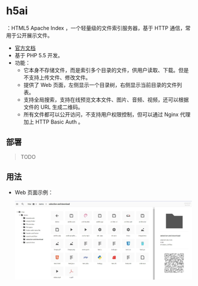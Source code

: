 # h5ai

：HTML5 Apache Index ，一个轻量级的文件索引服务器，基于 HTTP 通信，常用于公开展示文件。
- [官方文档](https://larsjung.de/h5ai/)
- 基于 PHP 5.5 开发。
- 功能：
  - 它本身不存储文件，而是索引多个目录的文件，供用户读取、下载。但是不支持上传文件、修改文件。
  - 提供了 Web 页面，左侧显示一个目录树，右侧显示当前目录的文件列表。
  - 支持全局搜索，支持在线预览文本文件、图片、音频、视频，还可以根据文件的 URL 生成二维码。
  - 所有文件都可以公开访问，不支持用户权限控制，但可以通过 Nginx 代理加上 HTTP Basic Auth 。

## 部署

> TODO


## 用法

- Web 页面示例：

  ![](./h5ai.jpg)

